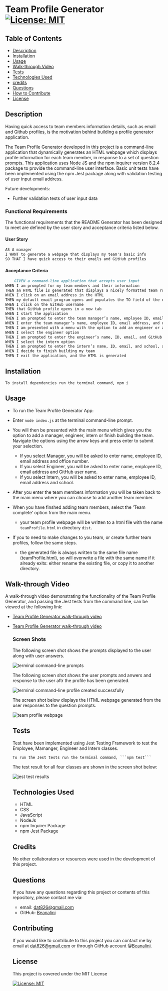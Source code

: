 # Team Profile Generator [![License: MIT](https://img.shields.io/badge/License-MIT-yellow.svg)](https://opensource.org/licenses/MIT)  
  
  ## Table of Contents  
  * [Description](#description)
  * [Installation](#installation)
  * [Usage](#usage)
  * [Walk-through Video](walk-through-video)
  * [Tests](#tests)
  * [Technologies Used](#technologies-used)
  * [credits](#credits)
  * [Questions](#questions)
  * [How to Contribute](#How-to-Contribute)   
  * [License](#license)
  
  ## Description
  
  Having quick access to team members information details, such as email and Github profiles, is the motivation behind building a profile generator application. 

  The Team Profile Generator developed in this project is a command-line application that dynamically generates an HTML webpage which displays profile information for each team member, in response to a set of question prompts. This application uses Node JS and the npm inquirer version 8.2.4 package to provide the command-line user interface. Basic unit tests have been implemented using the npm Jest package along with validation testing of user input email address.  
  
  Future developments:
  - Further validation tests of user input data
 
  ### Functional Requirements

  The functional requirements that the README Generator has been designed to meet are defined by the user story and acceptance criteria listed below.  

#### User Story

  ```md
  AS A manager
  I WANT to generate a webpage that displays my team's basic info
  SO THAT I have quick access to their emails and GitHub profiles    
 ```

#### Acceptance Criteria

```md
    GIVEN a command-line application that accepts user input
WHEN I am prompted for my team members and their information
THEN an HTML file is generated that displays a nicely formatted team roster based on user input
WHEN I click on an email address in the HTML
THEN my default email program opens and populates the TO field of the email with the address
WHEN I click on the GitHub username
THEN that GitHub profile opens in a new tab
WHEN I start the application
THEN I am prompted to enter the team manager’s name, employee ID, email address, and office number
WHEN I enter the team manager’s name, employee ID, email address, and office number
THEN I am presented with a menu with the option to add an engineer or an intern or to finish building my team
WHEN I select the engineer option
THEN I am prompted to enter the engineer’s name, ID, email, and GitHub username, and I am taken back to the menu
WHEN I select the intern option
THEN I am prompted to enter the intern’s name, ID, email, and school, and I am taken back to the menu
WHEN I decide to finish building my team
THEN I exit the application, and the HTML is generated
 ```

  ## Installation
  
    To install dependencies run the terminal command, npm i 

  ## Usage
  
  - To run the Team Profile Generator App:
  
  - Enter ```node index.js``` at the terminal command-line prompt.
  - You will then be presented with the main menu which gives you the option to add a manager, engineer, intern or finish building the team. Navigate the options using the arrow keys and press enter to submit your selection.
    - If you select Manager, you will be asked to enter name, employee ID, email address and office number.
    - If you select Engineer, you will be asked to enter name, employee ID, email address and GitHub user name.
    - If you select Intern, you will be asked to enter name, employee ID, email address and school.
  - After you enter the team members information you will be taken back to the main menu where you can choose to add another team member.
  - When you have finshed adding team members, select the 'Team complete' option from the main menu.

    - your team profile webpage will be written 
      to a html file with the name  ```teamProfile.html```  in directory ```dist```.
  - If you to need to make changes to you team, or create further team profiles, follow the same steps. 
      -  the generated file is always written to the same file name (teamProfile.html), so will overwrite a file with the same name if it already exits:  either rename the existing file, or copy it to another directory.


  

  ## Walk-through Video

  A  walk-through video demonstrating the functionality of the Team Profile Generator, and passing the Jest tests from the command line, can be viewed at the following link:

- [Team Profile Generator walk-through video](https://drive.google.com/file/d/1NG-fQs-FbIZfH78yPU0ej_WL71W1fOrH/view)

- [Team Profile Generator walk-through video](https://watch.screencastify.com/v/YtarrX9BuBTGGttrptIv)

  ### Screen Shots 
  
  The following screen shot shows the prompts displayed to the user along with user answers.

  ![terminal command-line prompts](./assets/images/prompts.png)
  

  The following screen shot shows the user prompts and anwers and response to the user aftr the profile has been generated.

  ![terminal command-line profile created successfully](./assets/images/profile-success.png) 

  The screen shot below displays the  HTML webpage generated from the user responses to the question prompts.

   ![team profile webpage](./assets/images/profileWebPage.png)


  

  ## Tests

 
  
  Test have been implemented using Jest Testing Framework to test the Employee, Mamanger, Engineer and Intern classes.  

      To run the Jest tests run the terminal command, ```npm test```

  The test result for all four classes are shown in the screen shot below: 

    ![jest test results](./assets/images/jestTests.png)

  ## Technologies Used
  - HTML
  - CSS
  - JavaScript
  - NodeJs
  - npm Inquirer Package
  - npm Jest Package
  

  ## Credits
  No other collaborators or resources were used in the development of this project.
  ## Questions
  If you have any questions regarding this project or contents of this repository, please contact me via:
  
  - email: dat826@gmail.com
  - GitHub: [Beanalini](https://github.com/Beanalini)  


  
  ## Contributing
  If you would like to contribute to this project you can contact me by email at dat826@gmail.com or through  GitHub account   @[Beanalini](https://github.com/Beanalini).
  

  ## License
  This project is covered under the MIT License  
  
  [![License: MIT](https://img.shields.io/badge/License-MIT-yellow.svg)](https://opensource.org/licenses/MIT) 
  